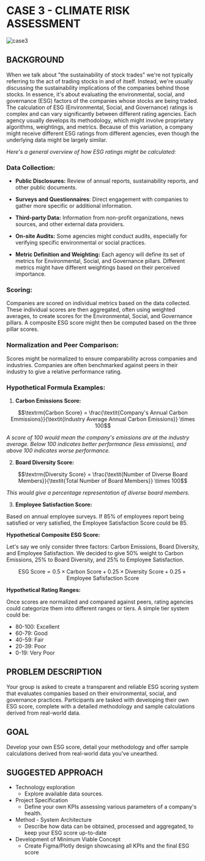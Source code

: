 # CASE 3 - CLIMATE RISK ASSESSMENT
![case3](https://github.com/Eik-Lab/NBIM-hackathon/assets/91673370/5e673005-ebe5-4d2c-ae13-6446dc24d713)

## BACKGROUND
When we talk about "the sustainability of stock trades" we're not typically referring to the act of trading stocks in and of itself. Instead, we're usually discussing the sustainability implications of the companies behind those stocks. In essence, it's about evaluating the environmental, social, and governance (ESG) factors of the companies whose stocks are being traded. The calculation of ESG (Environmental, Social, and Governance) ratings is complex and can vary significantly between different rating agencies. Each agency usually develops its methodology, which might involve proprietary algorithms, weightings, and metrics. Because of this variation, a company might receive different ESG ratings from different agencies, even though the underlying data might be largely similar. 

_Here's a general overview of how ESG ratings might be calculated:_

### Data Collection:
* **Public Disclosures:** Review of annual reports, sustainability reports, and other public documents. 

* **Surveys and Questionnaires**: Direct engagement with companies to gather more specific or additional information. 

* **Third-party Data:** Information from non-profit organizations, news sources, and other external data providers. 

* **On-site Audits:** Some agencies might conduct audits, especially for verifying specific environmental or social practices. 

* **Metric Definition and Weighting:** Each agency will define its set of metrics for Environmental, Social, and Governance pillars. Different metrics might have different weightings based on their perceived importance.


### Scoring:
Companies are scored on individual metrics based on the data collected. These individual scores are then aggregated, often using weighted averages, to create scores for the Environmental, Social, and Governance pillars. A composite ESG score might then be computed based on the three pillar scores. 


### Normalization and Peer Comparison: 
Scores might be normalized to ensure comparability across companies and industries. Companies are often benchmarked against peers in their industry to give a relative performance rating.

### Hypothetical Formula Examples: 
1. **Carbon Emissions Score:**

$$\textrm{Carbon Score} = \frac{\textit{Company's Annual Carbon Emmissions}}{\textit{Industry Average Annual Carbon Emissions}} \times 100$$

_A score of 100 would mean the company's emissions are at the industry average. Below 100 indicates better performance (less emissions), and above 100 indicates worse performance._

2. **Board Diversity Score:**

$$\textrm{Diversity Score} = \frac{\textit{Number of Diverse Board Members}}{\textit{Total Number of Board Members}} \times 100$$

_This would give a percentage representation of diverse board members._

3. **Employee Satisfaction Score:**

Based on annual employee surveys. If 85% of employees report being satisfied or very satisfied, the Employee Satisfaction Score could be 85. 




**Hypothetical Composite ESG Score:**

Let's say we only consider three factors: Carbon Emissions, Board Diversity, and Employee Satisfaction. We decided to give 50% weight to Carbon Emissions, 25% to Board Diversity, and 25% to Employee Satisfaction. 

$$\textrm{ESG Score} = 0.5 \times \textrm{Carbon Score} + 0.25 \times \textrm{Diversity Score} + 0.25 \times \textrm{Employee Safisfaction Score}$$

**Hypothetical Rating Ranges:**

Once scores are normalized and compared against peers, rating agencies could categorize them into different ranges or tiers. A simple tier system could be: 
* 80-100: Excellent 
* 60-79: Good 
* 40-59: Fair 
* 20-39: Poor 
* 0-19: Very Poor

## PROBLEM DESCRIPTION
Your group is asked to create a transparent and reliable ESG scoring system that evaluates companies based on their environmental, social, and governance practices. Participants are tasked with developing their own ESG score, complete with a detailed methodology and sample calculations derived from real-world data.


## GOAL
Develop your own ESG score, detail your methodology and offer sample calculations derived from real-world data you've unearthed.  


## SUGGESTED APPROACH 
* Technology exploration  
  - Explore available data sources.  
* Project Specification  
  - Define your own KPIs assessing various parameters of a company's health.
* Method - System Architecture  
  - Describe how data can be obtained, processed and aggregated, to keep your ESG score up-to-date 
* Development of Minimum Viable Concept  
  - Create Figma/Plotly design showcasing all KPIs and the final ESG score 
